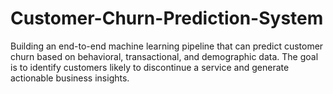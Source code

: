 # Customer-Churn-Prediction-System
Building an end-to-end machine learning pipeline that can predict customer churn based on behavioral, transactional, and demographic data. The goal is to identify customers likely to discontinue a service and generate actionable business insights.
